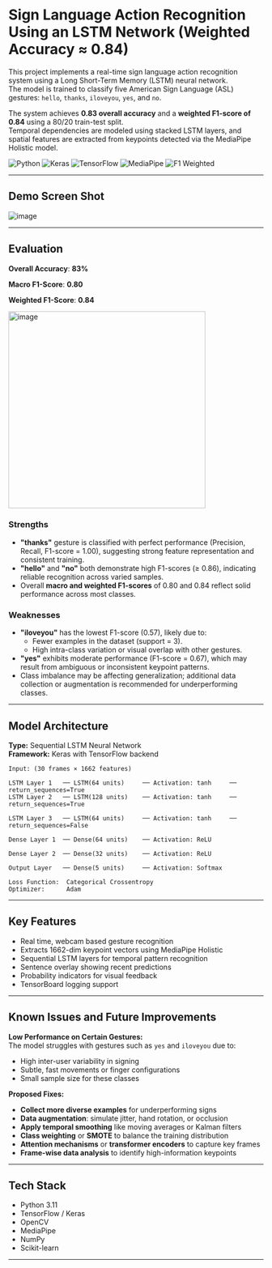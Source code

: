 # Sign Language Action Recognition Using an LSTM Network (Weighted Accuracy ≈ 0.84)

This project implements a real-time sign language action recognition system using a Long Short-Term Memory (LSTM) neural network.  
The model is trained to classify five American Sign Language (ASL) gestures: `hello`, `thanks`, `iloveyou`, `yes`, and `no`.

The system achieves **0.83 overall accuracy** and a **weighted F1-score of 0.84** using a 80/20 train-test split.  
Temporal dependencies are modeled using stacked LSTM layers, and spatial features are extracted from keypoints detected via the MediaPipe Holistic model.

![Python](https://img.shields.io/badge/Python-3.11-blue?style=flat&logo=python)
![Keras](https://img.shields.io/badge/Keras-API-red?style=flat&logo=keras)
![TensorFlow](https://img.shields.io/badge/TensorFlow-2.16.2-orange?style=flat&logo=tensorflow)
![MediaPipe](https://img.shields.io/badge/MediaPipe-Keypoints-yellow?style=flat)
![F1 Weighted](https://img.shields.io/badge/F1%20Score%20(Weighted)-0.84-brightgreen?style=flat)

---

## Demo Screen Shot

![image](https://github.com/user-attachments/assets/86e6a36b-a921-4b63-9d2e-3b677ae46fae)

---

## Evaluation

**Overall Accuracy**: **83%**  

**Macro F1-Score**: **0.80**

**Weighted F1-Score**: **0.84**

<img width="389" alt="image" src="https://github.com/user-attachments/assets/e7a9294f-0258-452f-b723-efd55ff74724" />

### Strengths
- **"thanks"** gesture is classified with perfect performance (Precision, Recall, F1-score = 1.00), suggesting strong feature representation and consistent training.
- **"hello"** and **"no"** both demonstrate high F1-scores (≥ 0.86), indicating reliable recognition across varied samples.
- Overall **macro and weighted F1-scores** of 0.80 and 0.84 reflect solid performance across most classes.

### Weaknesses
- **"iloveyou"** has the lowest F1-score (0.57), likely due to:
  - Fewer examples in the dataset (support = 3).
  - High intra-class variation or visual overlap with other gestures.
- **"yes"** exhibits moderate performance (F1-score = 0.67), which may result from ambiguous or inconsistent keypoint patterns.
- Class imbalance may be affecting generalization; additional data collection or augmentation is recommended for underperforming classes.

---

## Model Architecture

**Type:** Sequential LSTM Neural Network  
**Framework:** Keras with TensorFlow backend

```
Input: (30 frames × 1662 features)

LSTM Layer 1   ── LSTM(64 units)     ── Activation: tanh     ── return_sequences=True  
LSTM Layer 2   ── LSTM(128 units)    ── Activation: tanh     ── return_sequences=True  

LSTM Layer 3   ── LSTM(64 units)     ── Activation: tanh     ── return_sequences=False  

Dense Layer 1  ── Dense(64 units)    ── Activation: ReLU  

Dense Layer 2  ── Dense(32 units)    ── Activation: ReLU  

Output Layer   ── Dense(5 units)     ── Activation: Softmax

Loss Function:  Categorical Crossentropy  
Optimizer:      Adam

```

---

## Key Features

- Real time, webcam based gesture recognition
- Extracts 1662-dim keypoint vectors using MediaPipe Holistic
- Sequential LSTM layers for temporal pattern recognition
- Sentence overlay showing recent predictions
- Probability indicators for visual feedback
- TensorBoard logging support

---

## Known Issues and Future Improvements

**Low Performance on Certain Gestures:**  
The model struggles with gestures such as `yes` and `iloveyou` due to:

- High inter-user variability in signing
- Subtle, fast movements or finger configurations
- Small sample size for these classes

**Proposed Fixes:**

- **Collect more diverse examples** for underperforming signs
- **Data augmentation**: simulate jitter, hand rotation, or occlusion
- **Apply temporal smoothing** like moving averages or Kalman filters
- **Class weighting** or **SMOTE** to balance the training distribution
- **Attention mechanisms** or **transformer encoders** to capture key frames
- **Frame-wise data analysis** to identify high-information keypoints

---

## Tech Stack

- Python 3.11
- TensorFlow / Keras
- OpenCV
- MediaPipe
- NumPy
- Scikit-learn

---

